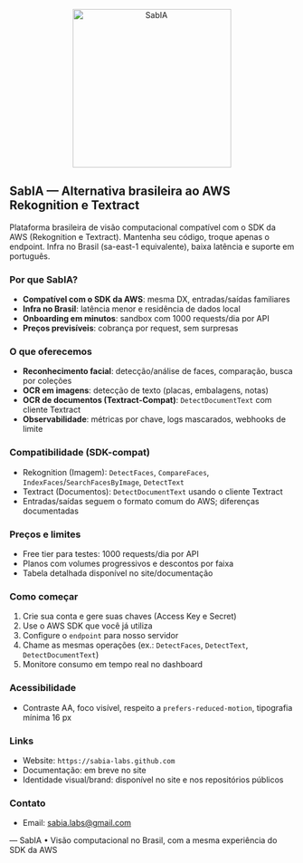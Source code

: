 <p align="center">
  <img src="https://github.com/sabia-labs/.github/blob/main/assets/logo/logo.png?raw=true" alt="SabIA" width="280" />
</p>

## SabIA — Alternativa brasileira ao AWS Rekognition e Textract

Plataforma brasileira de visão computacional compatível com o SDK da AWS (Rekognition e Textract). Mantenha seu código, troque apenas o endpoint. Infra no Brasil (sa-east-1 equivalente), baixa latência e suporte em português.

### Por que SabIA?

- **Compatível com o SDK da AWS**: mesma DX, entradas/saídas familiares
- **Infra no Brasil**: latência menor e residência de dados local
- **Onboarding em minutos**: sandbox com 1000 requests/dia por API
- **Preços previsíveis**: cobrança por request, sem surpresas

### O que oferecemos

- **Reconhecimento facial**: detecção/análise de faces, comparação, busca por coleções
- **OCR em imagens**: detecção de texto (placas, embalagens, notas)
- **OCR de documentos (Textract-Compat)**: `DetectDocumentText` com cliente Textract
- **Observabilidade**: métricas por chave, logs mascarados, webhooks de limite

### Compatibilidade (SDK-compat)

- Rekognition (Imagem): `DetectFaces`, `CompareFaces`, `IndexFaces`/`SearchFacesByImage`, `DetectText`
- Textract (Documentos): `DetectDocumentText` usando o cliente Textract
- Entradas/saídas seguem o formato comum do AWS; diferenças documentadas

### Preços e limites

- Free tier para testes: 1000 requests/dia por API
- Planos com volumes progressivos e descontos por faixa
- Tabela detalhada disponível no site/documentação

### Como começar

1. Crie sua conta e gere suas chaves (Access Key e Secret)
2. Use o AWS SDK que você já utiliza
3. Configure o `endpoint` para nosso servidor
4. Chame as mesmas operações (ex.: `DetectFaces`, `DetectText`, `DetectDocumentText`)
5. Monitore consumo em tempo real no dashboard

### Acessibilidade

- Contraste AA, foco visível, respeito a `prefers-reduced-motion`, tipografia mínima 16 px

### Links

- Website: `https://sabia-labs.github.com`
- Documentação: em breve no site
- Identidade visual/brand: disponível no site e nos repositórios públicos

### Contato

- Email: sabia.labs@gmail.com

—
SabIA • Visão computacional no Brasil, com a mesma experiência do SDK da AWS
